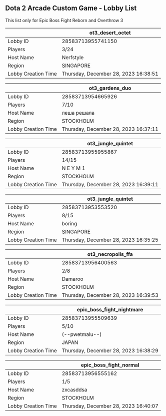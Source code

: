 ## Dota 2 Arcade Custom Game - Lobby List

This list only for Epic Boss Fight Reborn and Overthrow 3

|  | ot3_desert_octet |
| ------ | ------ |
| Lobby ID | 28583713955741150 |
| Players | 3/24 |
| Host Name | Nerfstyle |
| Region | SINGAPORE |
| Lobby Creation Time | Thursday, December 28, 2023 16:38:51 |


|  | ot3_gardens_duo |
| ------ | ------ |
| Lobby ID | 28583713954665926 |
| Players | 7/10 |
| Host Name | леша решала |
| Region | STOCKHOLM |
| Lobby Creation Time | Thursday, December 28, 2023 16:37:11 |


|  | ot3_jungle_quintet |
| ------ | ------ |
| Lobby ID | 28583713955955867 |
| Players | 14/15 |
| Host Name | N E Y M 1 |
| Region | STOCKHOLM |
| Lobby Creation Time | Thursday, December 28, 2023 16:39:11 |


|  | ot3_jungle_quintet |
| ------ | ------ |
| Lobby ID | 28583713953553520 |
| Players | 8/15 |
| Host Name | boring |
| Region | SINGAPORE |
| Lobby Creation Time | Thursday, December 28, 2023 16:35:25 |


|  | ot3_necropolis_ffa |
| ------ | ------ |
| Lobby ID | 28583713956400563 |
| Players | 2/8 |
| Host Name | Damaroo |
| Region | STOCKHOLM |
| Lobby Creation Time | Thursday, December 28, 2023 16:39:53 |


|  | epic_boss_fight_nightmare |
| ------ | ------ |
| Lobby ID | 28583713955509639 |
| Players | 5/10 |
| Host Name | (--pwetmalu--) |
| Region | JAPAN |
| Lobby Creation Time | Thursday, December 28, 2023 16:38:29 |


|  | epic_boss_fight_normal |
| ------ | ------ |
| Lobby ID | 28583713956555162 |
| Players | 1/5 |
| Host Name | zxcasddsa |
| Region | STOCKHOLM |
| Lobby Creation Time | Thursday, December 28, 2023 16:40:07 |


